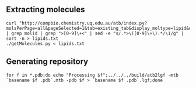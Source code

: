 Extracting molecules
--------------------

    curl "http://compbio.chemistry.uq.edu.au/atb/index.py?molsPerPage=all&pageSelected=1&tab=existing_tab&display_moltype=lipid&display_curation=0" | grep molid | grep ">[0-9]\+<" | sed -e "s/.*>\([0-9]\+\).*/\1/g" | sort -n > lipids.txt
    ./getMolecules.py < lipids.txt

Generating repository
---------------------

    for f in *.pdb;do echo "Processing $f";../../../build/atb2lgf -mtb `basename $f .pdb`.mtb -pdb $f > `basename $f .pdb`.lgf;done
